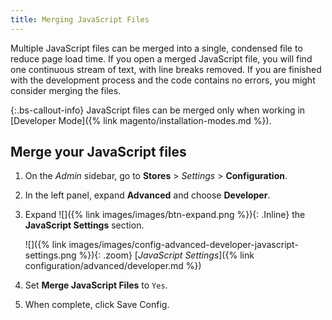 ```yaml
---
title: Merging JavaScript Files
---
```


Multiple JavaScript files can be merged into a single, condensed file to reduce page load time. If you open a merged JavaScript file, you will find one continuous stream of text, with line breaks removed. If you are finished with the development process and the code contains no errors, you might consider merging the files.

{:.bs-callout-info}
JavaScript files can be merged only when working in [Developer Mode]({% link magento/installation-modes.md %}).

## Merge your JavaScript files

1. On the _Admin_ sidebar, go to **Stores** > _Settings_ > **Configuration**.

1. In the left panel, expand **Advanced** and choose **Developer**.

1. Expand ![]({% link images/images/btn-expand.png %}){: .Inline} the **JavaScript Settings** section.

   ![]({% link images/images/config-advanced-developer-javascript-settings.png %}){: .zoom}
   [*JavaScript Settings*]({% link configuration/advanced/developer.md %})

1. Set **Merge JavaScript Files** to `Yes`.

1. When complete, click <span class="btn">Save Config</span>.
